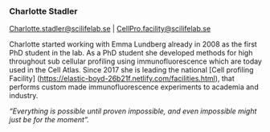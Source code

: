 ### Charlotte Stadler
Charlotte.stadler@scilifelab.se | CellPro.facility@scilifelab.se

Charlotte started working with Emma Lundberg already in 2008 as the first PhD student in the lab. As a PhD student she developed methods for high throughout sub cellular profiling using immunofluorescence which are today used in the Cell Atlas. Since 2017 she is leading the national [Cell profiling Facility] (https://elastic-boyd-26b21f.netlify.com/facilities.html), that performs custom made immunofluorescence experiments to academia and industry. 

*“Everything is possible until proven impossible, and even impossible might just be for the moment”.*




